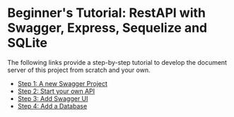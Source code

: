 # Beginner's Tutorial: RestAPI with Swagger, Express, Sequelize and SQLite

The following links provide a step-by-step tutorial to develop the document server of this project from scratch and your own.

* [Step 1: A new Swagger Project](./tut1-new-project.md)
* [Step 2: Start your own API](./tut2-start-your-own-api.md)
* [Step 3: Add Swagger UI](./tut3-add-swagger-ui.md)
* [Step 4: Add a Database](./tut4-add-database.md)


<!-- 

## Add additional Modules

Add Sequelize and SQLite3:

```
npm install --save sequelize
npm install --save sqlite3
```

Add Swagger-Sequelize and js-yaml

```
npm install --save swagger-sequelize
npm install --save js-yaml
```

Swagger-Sequelize is needed to auto-generate the Sequelize-Definitions from the Swagger file.

js-yaml is needed to read the Swagger YAML file and parse it into a JavaScript Object.


Add Swagger UI Express: This allows you to exercise the API without running the Swagger Editor Server

```
npm install --save swagger-ui-express
```


Patch von **swagger-sequelize**:

In Datei `node_modules/swagger-sequelize/index.js` die Funktion `generate()` erweitern von:

```JavaScript
function generate (schema) {
	//poor mans deep-clone
	var result = JSON.parse(JSON.stringify(schema.properties));

	Object.keys(result).forEach((propertyName) => {
		var propertySchema = result[propertyName];
		propertySchema.type = getSequalizeType(propertySchema);
		if (propertySchema.default) {
			propertySchema.defaultValue = propertySchema.default;
		}
	});

	return result;
}
```

nach

```JavaScript
function generate (schema) {
	//poor mans deep-clone
	var result = JSON.parse(JSON.stringify(schema.properties));

	Object.keys(result).forEach((propertyName) => {
		var propertySchema = result[propertyName];
		// BEGIN: Promote Attribute to primaryKey with autoIncrement
		if(propertySchema["x-primary-key"]==true) {
			propertySchema.primaryKey = true;
			propertySchema.autoIncrement = true;
		}
		// END: Promote Attribute to primaryKey with autoIncrement

		propertySchema.type = getSequalizeType(propertySchema);
		if (propertySchema.default) {
			propertySchema.defaultValue = propertySchema.default;
		}
	});

	return result;
}
```


## Documentation Ressources

* HTTP and RestAPIs:
  * REST API Quick Tips: http://www.restapitutorial.com/lessons/restquicktips.html
  * Using HTTP Methods for RESTful Services: http://www.restapitutorial.com/lessons/httpmethods.html
  * Resource Naming: http://www.restapitutorial.com/lessons/restfulresourcenaming.html
  * HTTP Status Codes: http://www.restapitutorial.com/httpstatuscodes.html
* Swagger
  * HomePage: https://swagger.io/
  * Swagger 2.0 documentation: https://swagger.io/docs/specification/2-0/basic-structure/
* Sequelize
  * Documenation: http://docs.sequelizejs.com/
  * GitHub: https://github.com/sequelize/sequelize.git
-->
